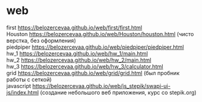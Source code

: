 # web

first https://belozercevaa.github.io/web/first/first.html </br>
Houston https://belozercevaa.github.io/web/Houston/houston.html (чисто верстка, без оформления) </br>
piedpiper https://belozercevaa.github.io/web/piedpiper/piedpiper.html </br>
hw_1 https://belozercevaa.github.io/web/hw_1/main.html </br>
hw_2 https://belozercevaa.github.io/web/hw_2/main.html </br>
hw_3 https://belozercevaa.github.io/web/hw_3/calculator.html </br>
grid https://belozercevaa.github.io/web/grid/grid.html (был пробник работы с сеткой) </br>
javascript https://belozercevaa.github.io/web/js_stepik/swapi-ui-js/index.html (создание небольшого веб приложения, курс со stepik.org) </br>
